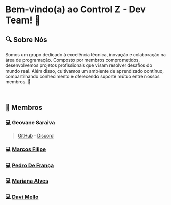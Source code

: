 # Bem-vindo(a) ao Control Z - Dev Team! 🚀

## 🔍 Sobre Nós 
Somos um grupo dedicado à excelência técnica, inovação e colaboração na área de programação. Composto por membros comprometidos, desenvolvemos projetos profissionais que visam resolver desafios do mundo real. Além disso, cultivamos um ambiente de aprendizado contínuo, compartilhando conhecimento e oferecendo suporte mútuo entre nossos membros. 🤝
&nbsp;

&nbsp;
## 👥 Membros  
### 💻 Geovane Saraiva
> [GitHub](https://github.com/0LostConnection) - [Discord](https://discord.com/users/437249534096048130/@blank)

### 💻 [Marcos Filipe](https://github.com/Kanelaaa)

### 💻 [Pedro De França](https://github.com/ControlZ-DevTeam)

### 💻 [Mariana Alves](https://github.com/ControlZ-DevTeam) 

### 💻 [Davi Mello](https://github.com/ControlZ-DevTeam)
